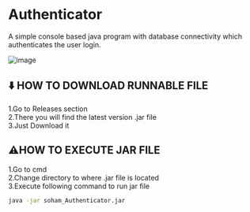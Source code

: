 # Authenticator
A simple console based java program with database connectivity which authenticates the user login.

![image](https://github.com/user-attachments/assets/19fdae73-f3fe-40d3-b2d7-483d6c5d3060)


## ⬇️ HOW TO DOWNLOAD RUNNABLE FILE
1.Go to Releases section   
2.There you will find the latest version .jar file  
3.Just Download it
## ⚠️HOW TO EXECUTE JAR FILE
1.Go to cmd  
2.Change directory to where .jar file is located  
3.Execute following command to run jar file  
```bash
java -jar soham_Authenticator.jar
```

  
